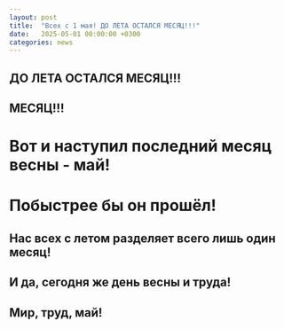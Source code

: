 ```yaml
---
layout: post
title:  "Всех с 1 мая! ДО ЛЕТА ОСТАЛСЯ МЕСЯЦ!!!"
date:   2025-05-01 00:00:00 +0300
categories: news
---  
```

## ДО ЛЕТА ОСТАЛСЯ МЕСЯЦ!!!
## МЕСЯЦ!!!
# Вот и наступил последний месяц весны - май!
# Побыстрее бы он прошёл!

## Нас всех с летом разделяет всего лишь один месяц!


## И да, сегодня же день весны и труда!
## Мир, труд, май!
